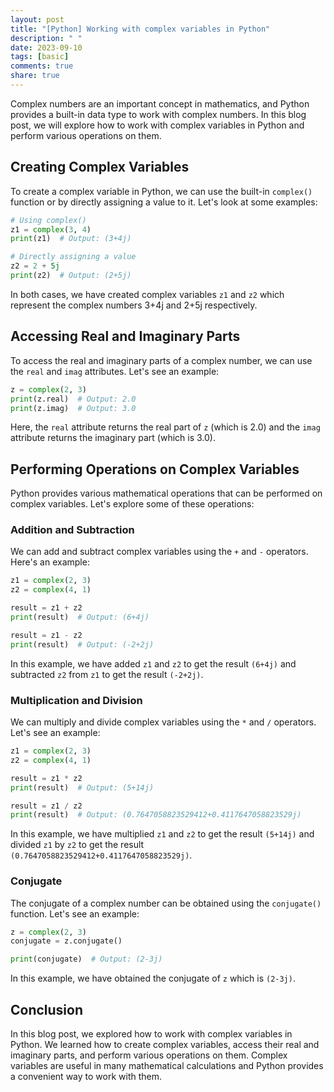 ```yaml
---
layout: post
title: "[Python] Working with complex variables in Python"
description: " "
date: 2023-09-10
tags: [basic]
comments: true
share: true
---
```


Complex numbers are an important concept in mathematics, and Python provides a built-in data type to work with complex numbers. In this blog post, we will explore how to work with complex variables in Python and perform various operations on them.

## Creating Complex Variables

To create a complex variable in Python, we can use the built-in `complex()` function or by directly assigning a value to it. Let's look at some examples:

```python
# Using complex()
z1 = complex(3, 4)
print(z1)  # Output: (3+4j)

# Directly assigning a value
z2 = 2 + 5j
print(z2)  # Output: (2+5j)
```

In both cases, we have created complex variables `z1` and `z2` which represent the complex numbers 3+4j and 2+5j respectively.

## Accessing Real and Imaginary Parts

To access the real and imaginary parts of a complex number, we can use the `real` and `imag` attributes. Let's see an example:

```python
z = complex(2, 3)
print(z.real)  # Output: 2.0
print(z.imag)  # Output: 3.0
```

Here, the `real` attribute returns the real part of `z` (which is 2.0) and the `imag` attribute returns the imaginary part (which is 3.0).

## Performing Operations on Complex Variables

Python provides various mathematical operations that can be performed on complex variables. Let's explore some of these operations:

### Addition and Subtraction

We can add and subtract complex variables using the `+` and `-` operators. Here's an example:

```python
z1 = complex(2, 3)
z2 = complex(4, 1)

result = z1 + z2
print(result)  # Output: (6+4j)

result = z1 - z2
print(result)  # Output: (-2+2j)
```

In this example, we have added `z1` and `z2` to get the result `(6+4j)` and subtracted `z2` from `z1` to get the result `(-2+2j)`.

### Multiplication and Division

We can multiply and divide complex variables using the `*` and `/` operators. Let's see an example:

```python
z1 = complex(2, 3)
z2 = complex(4, 1)

result = z1 * z2
print(result)  # Output: (5+14j)

result = z1 / z2
print(result)  # Output: (0.7647058823529412+0.4117647058823529j)
```

In this example, we have multiplied `z1` and `z2` to get the result `(5+14j)` and divided `z1` by `z2` to get the result `(0.7647058823529412+0.4117647058823529j)`.

### Conjugate

The conjugate of a complex number can be obtained using the `conjugate()` function. Let's see an example:

```python
z = complex(2, 3)
conjugate = z.conjugate()

print(conjugate)  # Output: (2-3j)
```

In this example, we have obtained the conjugate of `z` which is `(2-3j)`.

## Conclusion

In this blog post, we explored how to work with complex variables in Python. We learned how to create complex variables, access their real and imaginary parts, and perform various operations on them. Complex variables are useful in many mathematical calculations and Python provides a convenient way to work with them.